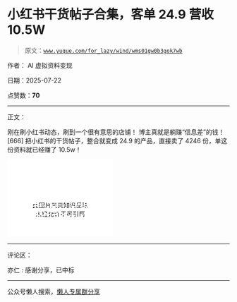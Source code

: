# 小红书干货帖子合集，客单 24.9 营收 10.5W

> 原文：[`www.yuque.com/for_lazy/wind/wms01gw0b3gok7wb`](https://www.yuque.com/for_lazy/wind/wms01gw0b3gok7wb)

作者： AI 虚拟资料变现

日期：2025-07-22

点赞数：**70**

* * *

正文：

刚在刷小红书动态，刷到一个很有意思的店铺！ 博主真就是躺赚“信息差”的钱！[666]
把小红书的干货帖子，整合就变成 24.9 的产品，直接卖了 4246 份，单这份资料就已经赚了 10.5w！

![](img/c8d2559025c51eba0cbd8cc072976e64.png "None")

* * *

评论区：

亦仁 : 感谢分享，已中标

* * *

公众号懒人搜索，[懒人专属群分享](https://lazybook.fun/#/blog/group)